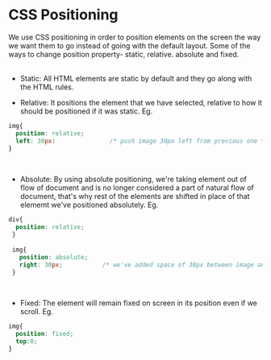 # CSS Positioning
<div>
  We use CSS positioning in order to position elements on the screen the way we want them to go instead of going with the default layout. Some of the ways to change position property- static, relative. absolute and fixed.
</div>
 
 <br/>
 
* Static: All HTML elements are static by default and they go along with the HTML rules.

* Relative: It positions the element that we have selected, relative to how it should be positioned if it was static. Eg.

``` css
img{
  position: relative;
  left: 30px:               /* push image 30px left from previous one */
}
```
<br/>

* Absolute: By using absolute positioning, we're taking element out of flow of document and is no longer considered a part of natural flow of document, that's why rest of the elements are shifted in place of that elememt we've positioned absolutely. Eg.

``` css
div{
  position: relative;
 }
 
 img{
   position: absolute;
   right: 30px;           /* we've added space of 30px between image and div */
 }
 ```
 <br/>
 
 * Fixed: The element will remain fixed on screen in its position even if we scroll. Eg.

``` css
img{
  position: fixed;
  top:0;
}
```
